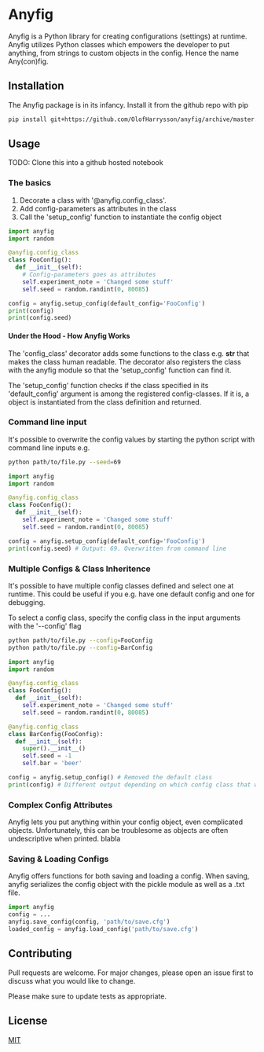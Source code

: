 # Anyfig

Anyfig is a Python library for creating configurations (settings) at runtime. Anyfig utilizes Python classes which empowers the developer to put anything, from strings to custom objects in the config. Hence the name Any(con)fig.

## Installation
The Anyfig package is in its infancy. Install it from the github repo with pip

```bash
pip install git+https://github.com/OlofHarrysson/anyfig/archive/master.zip
```

## Usage
TODO: Clone this into a github hosted notebook

### The basics
1. Decorate a class with '@anyfig.config_class'.
2. Add config-parameters as attributes in the class
3. Call the 'setup_config' function to instantiate the config object


```python
import anyfig
import random

@anyfig.config_class
class FooConfig():
  def __init__(self):
    # Config-parameters goes as attributes
    self.experiment_note = 'Changed some stuff'
    self.seed = random.randint(0, 80085)

config = anyfig.setup_config(default_config='FooConfig')
print(config)
print(config.seed)
```

#### Under the Hood - How Anyfig Works
The 'config_class' decorator adds some functions to the class e.g. __str__ that makes the class human readable. The decorator also registers the class with the anyfig module so that the 'setup_config' function can find it.

The 'setup_config' function checks if the class specified in its 'default_config' argument is among the registered config-classes. If it is, a object is instantiated from the class definition and returned.

### Command line input

It's possible to overwrite the config values by starting the python script with command line inputs e.g.
```bash
python path/to/file.py --seed=69
```

```python
import anyfig
import random

@anyfig.config_class
class FooConfig():
  def __init__(self):
    self.experiment_note = 'Changed some stuff'
    self.seed = random.randint(0, 80085)

config = anyfig.setup_config(default_config='FooConfig')
print(config.seed) # Output: 69. Overwritten from command line
```

### Multiple Configs & Class Inheritence

It's possible to have multiple config classes defined and select one at runtime. This could be useful if you e.g. have one default config and one for debugging.

To select a config class, specify the config class in the input arguments with the '--config' flag

```bash
python path/to/file.py --config=FooConfig
python path/to/file.py --config=BarConfig
```

```python
import anyfig
import random

@anyfig.config_class
class FooConfig():
  def __init__(self):
    self.experiment_note = 'Changed some stuff'
    self.seed = random.randint(0, 80085)

@anyfig.config_class
class BarConfig(FooConfig):
  def __init__(self):
    super().__init__()
    self.seed = -1
    self.bar = 'beer'

config = anyfig.setup_config() # Removed the default class
print(config) # Different output depending on which config class that was selected via the command line
```

### Complex Config Attributes
Anyfig lets you put anything within your config object, even complicated objects. Unfortunately, this can be troublesome as objects are often undescriptive when printed.
blabla


### Saving & Loading Configs
Anyfig offers functions for both saving and loading a config. When saving, anyfig serializes the config object with the pickle module as well as a .txt file.  

```python
import anyfig
config = ...
anyfig.save_config(config, 'path/to/save.cfg')
loaded_config = anyfig.load_config('path/to/save.cfg')
```

## Contributing
Pull requests are welcome. For major changes, please open an issue first to discuss what you would like to change.

Please make sure to update tests as appropriate.

## License
[MIT](https://choosealicense.com/licenses/mit/)


<!-- ## The seed that grew into Anyfig

Normally, configurations are written in static .txt/.json/.yaml files or parsed from input commands via argparse. These solutions are rigid and often lead to duplicated code and ugly control statements to act on the configuration flag, e.g.

```python # TODO: better example + can I even avoid this?
if config['move'] == 'turn left':
  move = TurnLeftClass()
elif config['move'] == 'turn right':
  move = TurnRightClass()
...
```

Because Anyfig utilizes normal Python classes, it can avoid duplicated code by inheritence. One can also use other Python code/modules to directly define config parameters as the config-classes are built during runtime.

A good example of this is a random seed. Say that a developer is doing an experiement with some randomness. The developer wants to be able to reproduce the experiment by seeding and saving the seed.

TODO link to seed?

A first approach would be to have the seed in a text file and save the file along with the experiment results

```json
{"seed": 80085}
```

Great! The program is seeded and reproducable. But... its not really random anymore. The seed is static, thus 

This particular seed turned out be really bad and doesn't represent the outcome of an average seed. The static seed hinders the developer to understand how the experiment behaves under different seeds.

Aha, but argparse solves this! A default seed can be specified with the option to override it with an input flag.
```python
import argparse
parser = argparse.ArgumentParser()
parser.add_argument("--seed", default=80085)
```

All is well. Except that the developer has to type "--seed=~freshest of seeds~" everytime the program is executed. How many of your developer friends enjoys pondering which seed that should be next?


So the developer wants to have different seeds but believes that manual seed-selecting labor is for suckers (and rightfully so). If only it was possible to automatically generate a seed on the fly...


```python
import argparse
import random
parser = argparse.ArgumentParser()
parser.add_argument("--seed", default=random.randint(0, 80085))
```

Voila! This demonstrates the power of generating a config at runtime. But what doesn't argparse solve?

Have to different entrypoints with different default values without duplicated code


```python
import argparse
import random
parser = argparse.ArgumentParser()
debug_default = False
parser.add_argument("--debug", default=debug_default)

if debug_default:
  parser.add_argument("--seed", default=80085)
else:
  parser.add_argument("--seed", default=random.randint(0, 80085))
```






move to what anyfig offers

TODO: Possibly go from file seed -> solved by argparse -> but argparse doesnt solve this case.
 -->